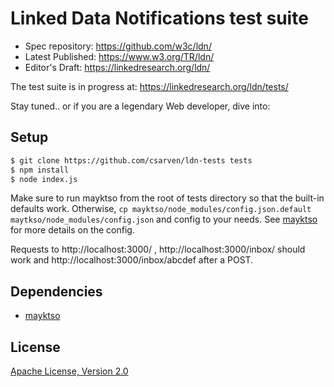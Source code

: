 # Linked Data Notifications test suite

* Spec repository: https://github.com/w3c/ldn/
* Latest Published: https://www.w3.org/TR/ldn/
* Editor's Draft: https://linkedresearch.org/ldn/

The test suite is in progress at: https://linkedresearch.org/ldn/tests/

Stay tuned.. or if you are a legendary Web developer, dive into:

## Setup
```bash
$ git clone https://github.com/csarven/ldn-tests tests
$ npm install
$ node index.js
```

Make sure to run mayktso from the root of tests directory so that the built-in
defaults work. Otherwise,
`cp mayktso/node_modules/config.json.default maytkso/node_modules/config.json`
and config to your needs. See [mayktso](https://github.com/csarven/mayktso) for
more details on the config.

Requests to http://localhost:3000/ , http://localhost:3000/inbox/ should work
and http://localhost:3000/inbox/abcdef after a POST.

## Dependencies
* [mayktso](https://github.com/csarven/mayktso)

## License
[Apache License, Version 2.0](http://www.apache.org/licenses/LICENSE-2.0)
